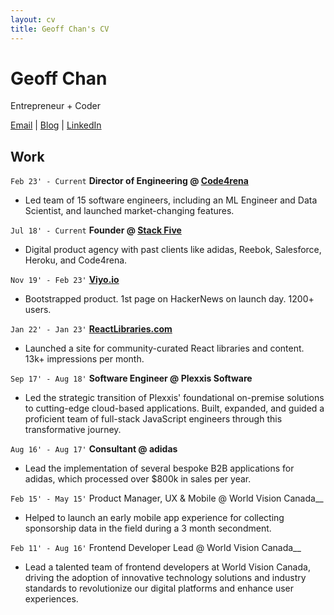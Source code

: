```yaml
---
layout: cv
title: Geoff Chan's CV
---
```

# Geoff Chan
<span class="title">Entrepreneur + Coder</span>

<div id="webaddress">
<a href="geoff@stackfive.io">Email</a>
| <a href="http://geoffreychan.com">Blog</a>
| <a href="https://www.linkedin.com/in/geoffchan23/">LinkedIn</a>
</div>

## Work

`Feb 23' - Current`
__Director of Engineering @ [Code4rena](https://code4rena.com/)__
- Led team of 15 software engineers, including an ML Engineer and Data Scientist, and launched market-changing features.

`Jul 18' - Current`
__Founder @ [Stack Five](https://stackfive.io/)__
- Digital product agency with past clients like adidas, Reebok, Salesforce, Heroku, and Code4rena.

`Nov 19' - Feb 23'`
__[Viyo.io](https://viyo.io/)__
- Bootstrapped product. 1st page on HackerNews on launch day. 1200+ users.

`Jan 22' - Jan 23'`
__[ReactLibraries.com](https://reactlibraries.com/)__
- Launched a site for community-curated React libraries and content. 13k+ impressions per month.

`Sep 17' - Aug 18'`
__Software Engineer @ Plexxis Software__
- Led the strategic transition of Plexxis' foundational on-premise solutions to cutting-edge cloud-based applications. Built, expanded, and guided a proficient team of full-stack JavaScript engineers through this transformative journey.

`Aug 16' - Aug 17'`
__Consultant @ adidas__
- Lead the implementation of several bespoke B2B applications for adidas, which processed over $800k in sales per year.

`Feb 15' - May 15'`
Product Manager, UX & Mobile @ World Vision Canada__
- Helped to launch an early mobile app experience for collecting sponsorship data in the field during a 3 month secondment.

`Feb 11' - Aug 16'`
Frontend Developer Lead @ World Vision Canada__
- Lead a talented team of frontend developers at World Vision Canada, driving the adoption of innovative technology solutions and industry standards to revolutionize our digital platforms and enhance user experiences.



<!-- ### Footer

Last updated: May 2024 -->


